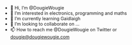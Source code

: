 - 👋 Hi, I’m @DougieWougie
- 👀 I’m interested in electronics, programming and maths
- 🌱 I’m currently learning Gaidlaigh
- 💞️ I’m looking to collaborate on ...
- 📫 How to reach me @DougieWougie on Twitter or dougie@dougiewougie.com

<!---
DougieWougie/DougieWougie is a ✨ special ✨ repository because its `README.md` (this file) appears on your GitHub profile.
You can click the Preview link to take a look at your changes.
--->
